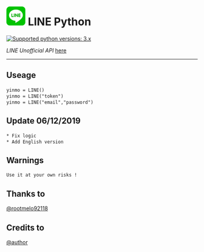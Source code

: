 # ![logo](LINE.png) LINE Python

 [![Supported python versions: 3.x](https://img.shields.io/badge/python-3.x-green.svg "Supported python versions: 3.x")](https://www.python.org/downloads/) 

*LINE Unofficial API* [here](https://github.com/yinmo-public/linepy)

----

## Useage
```
yinmo = LINE()
yinmo = LINE("token")
yinmo = LINE("email","password")
```

## Update 06/12/2019
```
* Fix logic
* Add English version
```

## Warnings
```
Use it at your own risks !
```

## Thanks to 
[@rootmelo92118](https://github.com/rootmelo92118)

## Credits to
[@author](https://line.me/ti/p/3eamxoks_T)
